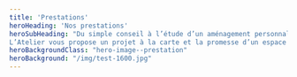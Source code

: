 ```yaml
---
title: 'Prestations'
heroHeading: 'Nos prestations'
heroSubHeading: "Du simple conseil à l’étude d’un aménagement personnalisé,	
L’Atelier vous propose un projet à la carte et la promesse d’un espace dans lequel vous vous sentirez bien."
heroBackgroundClass: "hero-image--prestation"
heroBackground: "/img/test-1600.jpg"
---
```

